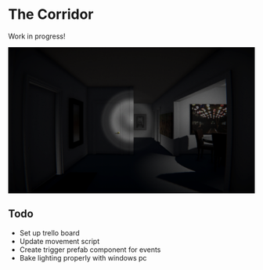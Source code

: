 # The Corridor

Work in progress!

<img src="https://github.com/Andrew32A/the-corridor/blob/main/Images/screenshot1.png" align="center">

## Todo

- Set up trello board
- Update movement script
- Create trigger prefab component for events
- Bake lighting properly with windows pc
